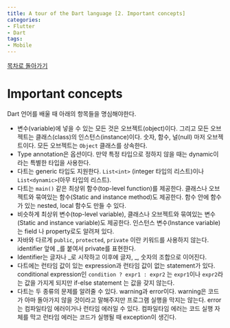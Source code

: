 ```yaml
---
title: A tour of the Dart language [2. Important concepts]
categories:
- Flutter
- Dart
tags:
- Mobile
---
```


[목차로 돌아가기](/flutter/dart/a-tour-of-the-dart-language/)
# Important concepts
Dart 언어를 배울 때 아래의 항목들을 명심해야한다.

* 변수(variable)에 넣을 수 있는 모든 것은 오브젝트(object)이다. 그리고 모든 오브젝트는 클래스(class)의 인스턴스(instance)이다. 숫자, 함수, 널(null) 마저 오브젝트이다. 모든 오브젝트는 `Object` 클래스를 상속한다.
* Type annotation은 옵션이다. 만약 특정 타입으로 정하지 않을 때는 dynamic이라는 특별한 타입을 사용한다.
* 다트는 generic 타입도 지원한다. `List<int>` (integer 타입의 리스트)이나 `List<dynamic>`(아무 타입의 리스트).
* 다트는 `main()` 같은 최상위 함수(top-level function)를 제공한다. 클래스나 오브젝트와 묶여있는 함수(Static and instance method)도 제공한다. 함수 안에 함수가 있는 nested, local 함수도 만들 수 있다.
* 비슷하게 최상위 변수(top-level variable), 클래스나 오브젝트와 묶여있는 변수(Static and instance variable)도 제공한다. 인스턴스 변수(Instance variable)는 field 나 property로도 알려져 있다.
* 자바와 다르게 `public`, `protected`, `private` 이란 키워드를 사용하지 않는다. identifier 앞에 \_를 붙여서  private를 표현한다.
* Identifier는 글자나 \_로 시작하고 이후에 글자, \_, 숫자의 조합으로 이어진다.
* 다트에는 런타임 값이 있는 expression과 런타임 값이 없는 statement가 있다. conditional expression인  `condition ? expr1 : expr2` 는 `expr1`이나 `expr2`라는 값을 가지게 되지만 if-else statement 는 값을 갖지 않는다.
* 다트는 두 종류의 문제를 알려줄 수 있다. warning과 error이다. warning은 코드가 아마 돌아가지 않을 것이라고 말해주지만 프로그램 실행을 막지는 않는다. error는 컴파일타임 에러이거나 런타임 에러일 수 있다. 컴파일타임 에러는 코드 실행 자체를 막고 런타임 에러는 코드가 실행될 때 exception이 생긴다.
